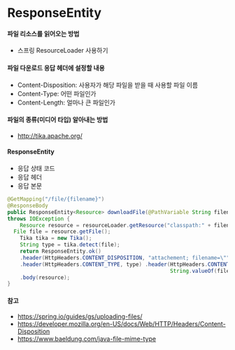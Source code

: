 # ResponseEntity



#### 파일 리소스를 읽어오는 방법

- 스프링 ResourceLoader 사용하기

#### 파일 다운로드 응답 헤더에 설정할 내용

- Content-Disposition: 사용자가 해당 파일을 받을 때 사용할 파일 이름
- Content-Type: 어떤 파일인가
- Content-Length: 얼마나 큰 파일인가

#### 파일의 종류(미디어 타입) 알아내는 방법

- http://tika.apache.org/

#### ResponseEntity

- 응답 상태 코드 
- 응답 헤더
- 응답 본문



```java
@GetMapping("/file/{filename}")
@ResponseBody
public ResponseEntity<Resource> downloadFile(@PathVariable String filename)
throws IOException {
	Resource resource = resourceLoader.getResource("classpath:" + filename); 
  File file = resource.getFile();
	Tika tika = new Tika();
	String type = tika.detect(file);
	return ResponseEntity.ok()
    .header(HttpHeaders.CONTENT_DISPOSITION, "attachement; filename=\"" + resource.getFilename() + "\"")
    .header(HttpHeaders.CONTENT_TYPE, type) .header(HttpHeaders.CONTENT_LENGTH,
                                                    String.valueOf(file.length()))
    .body(resource);
}
```



#### 참고

- https://spring.io/guides/gs/uploading-files/
- https://developer.mozilla.org/en-US/docs/Web/HTTP/Headers/Content-Disposition
- https://www.baeldung.com/java-file-mime-type